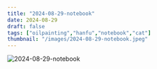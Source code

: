 ```yaml
---
title: "2024-08-29-notebook"
date: 2024-08-29
draft: false
tags: ["oilpainting","hanfu","notebook","cat"]
thumbnail: "/images/2024-08-29-notebook.jpeg"
---
```


![2024-08-29-notebook](/images/2024-08-29-notebook.jpeg)